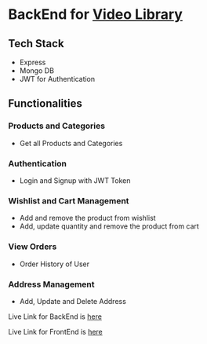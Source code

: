 # BackEnd for [Video Library](https://bakinzone.netlify.app/)

## Tech Stack
- Express
- Mongo DB
- JWT for Authentication

## Functionalities

### Products and Categories
- Get all Products and Categories

### Authentication
- Login and Signup with JWT Token

### Wishlist and Cart Management
- Add and remove the product from wishlist
- Add, update quantity and remove the product from cart

### View Orders
- Order History of User

### Address Management
- Add, Update and Delete Address



Live Link for BackEnd is [here](https://bakinlane-server.herokuapp.com/)

Live Link for FrontEnd is [here](https://bakin-lane.netlify.app/)
